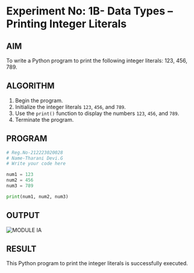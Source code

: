 # Experiment No: 1B- Data Types – Printing Integer Literals

## AIM  
To write a Python program to print the following integer literals: 123, 456, 789.

## ALGORITHM  
1. Begin the program.  
2. Initialize the integer literals `123`, `456`, and `789`.  
3. Use the `print()` function to display the numbers `123`, `456`, and `789`.  
4. Terminate the program.

## PROGRAM
```python
# Reg.No-212223020028
# Name-Tharani Devi.G
# Write your code here

num1 = 123
num2 = 456
num3 = 789

print(num1, num2, num3)
```
## OUTPUT


![MODULE IA](https://github.com/user-attachments/assets/58a7a7ab-2fc0-4dfe-b7e5-2bd46f84b6b3)

## RESULT
This Python program to print the integer literals is successfully executed.

